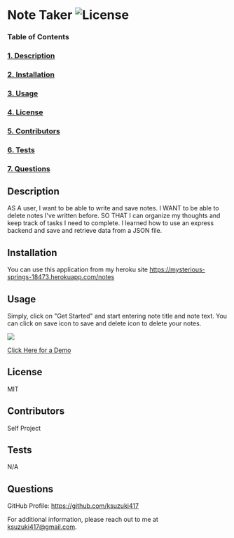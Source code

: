 # Note Taker ![License](https://img.shields.io/badge/License-MIT-blue)

  ### Table of Contents
  ### [1. Description](#Description)
  ### [2. Installation](##Installation)
  ### [3. Usage](##Usage)
  ### [4. License](#License)
  ### [5. Contributors](##Contributors)
  ### [6. Tests](##Tests)
  ### [7. Questions](##Questions)

  ## Description
  AS A user, I want to be able to write and save notes. I WANT to be able to delete notes I've written before. SO THAT I can organize my thoughts and keep track of tasks I need to complete.  I learned how to use an express backend and save and retrieve data from a JSON file. 
  

  ## Installation 
  You can use this application from my heroku site https://mysterious-springs-18473.herokuapp.com/notes

  ## Usage
  Simply, click on "Get Started" and start entering note title and note text. You can click on save icon to save and delete icon to delete your notes. 

  <img src="/noteTakerDemo.gif"> 
 
  [Click Here for a Demo](https://drive.google.com/file/d/1gcKXThTwpL1iFCk6xxkDPsPTP4PcESVo/view)

  ## License
  MIT

  ## Contributors
  Self Project

  ## Tests
  N/A

  ## Questions
  GitHub Profile: https://github.com/ksuzuki417

  For additional information, please reach out to me at ksuzuki417@gmail.com.
